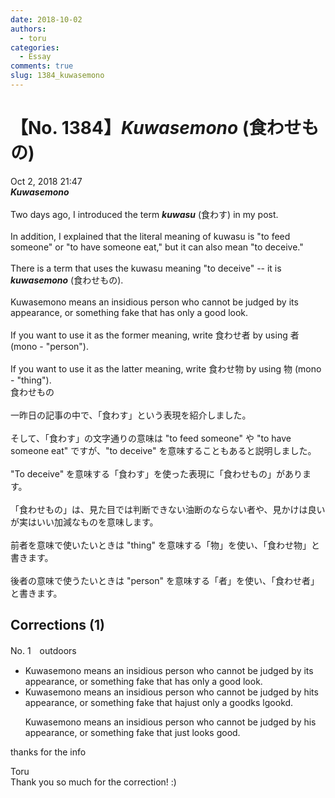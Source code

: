 ```yaml
---
date: 2018-10-02
authors:
  - toru
categories:
  - Essay
comments: true
slug: 1384_kuwasemono
---
```


# 【No. 1384】<strong><em>Kuwasemono</strong></em> (食わせもの)
<div class="date">Oct 2, 2018 21:47</div>
<div id="post"><div id="body_show_ori">
<strong><em>Kuwasemono</strong></em><br/><br/>Two days ago, I introduced the term <strong><em>kuwasu</em></strong> (食わす) in my post.<br/><br/>In addition, I explained that the literal meaning of kuwasu is "to feed someone" or "to have someone eat," but it can also mean "to deceive."<br/><br/>There is a term that uses the kuwasu meaning "to deceive" -- it is <strong><em>kuwasemono</em></strong> (食わせもの).<br/><br/>Kuwasemono means an insidious person who cannot be judged by its appearance, or something fake that has only a good look.<br/><br/>If you want to use it as the former meaning, write 食わせ者 by using 者 (mono - "person").<br/><br/>If you want to use it as the latter meaning, write 食わせ物 by using 物 (mono - "thing").
</div></div>

<!-- more -->

<div id="post_ja"><div id="body_show_mo">
食わせもの<br/><br/>一昨日の記事の中で、「食わす」という表現を紹介しました。<br/><br/>そして、「食わす」の文字通りの意味は "to feed someone" や "to have someone eat" ですが、"to deceive" を意味することもあると説明しました。<br/><br/>"To deceive" を意味する「食わす」を使った表現に「食わせもの」があります。<br/><br/>「食わせもの」は、見た目では判断できない油断のならない者や、見かけは良いが実はいい加減なものを意味します。<br/><br/>前者を意味で使いたいときは "thing" を意味する「物」を使い、「食わせ物」と書きます。<br/><br/>後者の意味で使うたいときは "person" を意味する「者」を使い、「食わせ者」と書きます。
</div></div>

## Corrections (1)
<div id="block"><div class="first_name"> No. 1　<span class="just_name">outdoors</span></div><div id="block2">
<ul class="correction_field">
<li class="incorrect">Kuwasemono means an insidious person who cannot be judged by its appearance, or something fake that has only a good look.</li>
<li class="corrected correct">
Kuwasemono means an insidious person who cannot be judged by <span class="f_red">h</span>i<span class="f_gray"><span class="sline">t</span></span>s appearance, or something fake that <span class="f_gray"><span class="sline">ha</span></span><span class="f_red">ju</span>s<span class="f_red">t</span> <span class="f_gray"><span class="sline">on</span></span>l<span class="f_gray"><span class="sline">y a g</span></span>oo<span class="f_gray"><span class="sline">d</span></span><span class="f_red">ks</span> <span class="f_gray"><span class="sline">l</span></span><span class="f_red">g</span>oo<span class="f_gray"><span class="sline">k</span></span><span class="f_red">d</span>.<span class="f_red"> </span>
<p class="correction_comment">Kuwasemono means an insidious person who cannot be judged by his appearance, or something fake that just looks good.</p>
</li>
</ul>
<p class="comment_small">
 thanks for the info
</p>

</div><div class="name"><span class="just_name">Toru</span><br>
Thank you so much for the correction! :)
</div>
</div>
